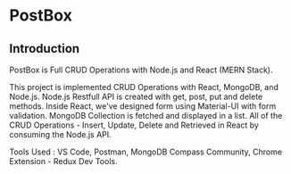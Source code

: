 # PostBox

## Introduction

PostBox is Full CRUD Operations with Node.js and React (MERN Stack).

This project is implemented CRUD Operations with React, MongoDB, and Node.js. 
Node.js Restfull API is created with get, post, put and delete methods. 
Inside React, we've designed form using Material-UI with form validation. 
MongoDB Collection is fetched and displayed in a list. 
All of the CRUD Operations - Insert, Update, Delete and Retrieved in React by consuming the Node.js API.



Tools Used : VS Code, Postman, MongoDB Compass Community,
Chrome Extension - Redux Dev Tools.

